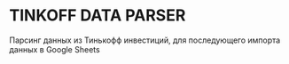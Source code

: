 # TINKOFF DATA PARSER

Парсинг данных из Тинькофф инвестиций, для последующего импорта данных в Google Sheets